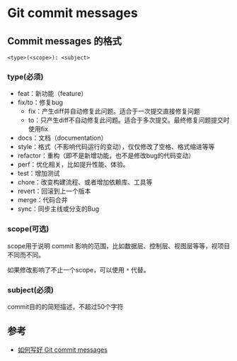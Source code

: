 # Git commit messages

## Commit messages 的格式

```
<type>(<scope>): <subject>
```

### type(必须)

- feat：新功能（feature）
- fix/to：修复bug
  - fix：产生diff并自动修复此问题。适合于一次提交直接修复问题
  - to：只产生diff不自动修复此问题。适合于多次提交。最终修复问题提交时使用fix
- docs：文档（documentation）
- style：格式（不影响代码运行的变动），仅仅修改了空格、格式缩进等等
- refactor：重构（即不是新增功能，也不是修改bug的代码变动）
- perf：优化相关，比如提升性能、体验。
- test：增加测试
- chore：改变构建流程、或者增加依赖库、工具等
- revert：回滚到上一个版本
- merge：代码合并
- sync：同步主线或分支的Bug

### scope(可选)

scope用于说明 commit 影响的范围，比如数据层、控制层、视图层等等，视项目不同而不同。

如果修改影响了不止一个scope，可以使用 `*` 代替。

### subject(必须)

commit目的的简短描述，不超过50个字符

## 参考

- [如何写好 Git commit messages](https://www.cnblogs.com/cpselvis/p/6423874.html)